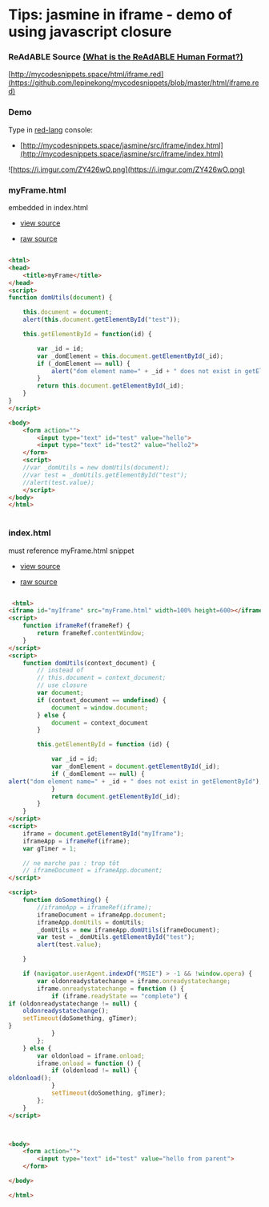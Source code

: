 
# Tips: jasmine in iframe - demo of using javascript closure


### ReAdABLE Source [(What is the ReAdABLE Human Format?)](http://readablehumanformat.com)

[http://mycodesnippets.space/html/iframe.red](https://github.com/lepinekong/mycodesnippets/blob/master/html/iframe.red)


### Demo

Type in [red-lang](https://www.red-lang.org/p/download.html) console: 
- [http://mycodesnippets.space/jasmine/src/iframe/index.html](http://mycodesnippets.space/jasmine/src/iframe/index.html)
                        
![https://i.imgur.com/ZY426wO.png](https://i.imgur.com/ZY426wO.png)
                    

### myFrame.html

embedded in index.html
- [view source](https://github.com/lepinekong/mycodesnippets/blob/master/jasmine/src/iframe/myFrame.html)
                        
- [raw source](https://raw.githubusercontent.com/lepinekong/mycodesnippets/master/jasmine/src/iframe/myFrame.html)
                        


```html

<html>
<head>
    <title>myFrame</title>
</head>
<script>
function domUtils(document) {

    this.document = document;
    alert(this.document.getElementById("test"));

    this.getElementById = function(id) {

        var _id = id;
        var _domElement = this.document.getElementById(_id);
        if (_domElement == null) {
            alert("dom element name=" + _id + " does not exist in getElementById");
        }
        return this.document.getElementById(_id);
    }
}
</script>

<body>
    <form action="">
        <input type="text" id="test" value="hello">
        <input type="text" id="test2" value="hello2">        
    </form>
    <script>
    //var _domUtils = new domUtils(document);
    //var test = _domUtils.getElementById("test");
    //alert(test.value);
    </script>
</body>
</html>
        
```



### index.html

must reference myFrame.html snippet
- [view source](https://github.com/lepinekong/mycodesnippets/blob/master/jasmine/src/iframe/index.html)
                        
- [raw source](https://raw.githubusercontent.com/lepinekong/mycodesnippets/master/jasmine/src/iframe/index.html)
                        


```html

 <html>
<iframe id="myIframe" src="myFrame.html" width=100% height=600></iframe>
<script>
    function iframeRef(frameRef) {
        return frameRef.contentWindow;
    }
</script>
<script>
    function domUtils(context_document) {
        // instead of
        // this.document = context_document;
        // use closure
        var document;
        if (context_document == undefined) {
            document = window.document;
        } else {
            document = context_document
        }

        this.getElementById = function (id) {

            var _id = id;
            var _domElement = document.getElementById(_id);
            if (_domElement == null) {
alert("dom element name=" + _id + " does not exist in getElementById");
            }
            return document.getElementById(_id);
        }
    }
</script>
<script>
    iframe = document.getElementById("myIframe");
    iframeApp = iframeRef(iframe);
    var gTimer = 1;

    // ne marche pas : trop tôt
    // iframeDocument = iframeApp.document;
</script>

<script>
    function doSomething() {
        //iframeApp = iframeRef(iframe);
        iframeDocument = iframeApp.document;
        iframeApp.domUtils = domUtils;
        _domUtils = new iframeApp.domUtils(iframeDocument);
        var test = _domUtils.getElementById("test");
        alert(test.value);

    }

    if (navigator.userAgent.indexOf("MSIE") > -1 && !window.opera) {
        var oldonreadystatechange = iframe.onreadystatechange;
        iframe.onreadystatechange = function () {
            if (iframe.readyState == "complete") {
if (oldonreadystatechange != null) {
    oldonreadystatechange();
    setTimeout(doSomething, gTimer);
}
            }
        };
    } else {
        var oldonload = iframe.onload;
        iframe.onload = function () {
            if (oldonload != null) {
oldonload();
            }
            setTimeout(doSomething, gTimer);
        };
    }
</script>



<body>
    <form action="">
        <input type="text" id="test" value="hello from parent">
    </form>

</body>

</html>           
        
```


